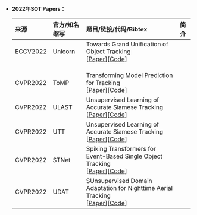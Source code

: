  * **2022年SOT Papers：**

    | **来源**              | **官方/知名缩写**     | **题目/链接/代码/Bibtex**    | **简介**    |
    |:-----------           |:----------------|:----------------|:----------------|
    | ECCV2022| Unicorn | Towards Grand Unification of Object Tracking </br> [[Paper]()][[Code]()]|
    | | | |
    | | | |
    | | | |
    | CVPR2022 | ToMP | Transforming Model Prediction for Tracking  </br> [[Paper](https://openaccess.thecvf.com/content/CVPR2022/html/Mayer_Transforming_Model_Prediction_for_Tracking_CVPR_2022_paper.html)][[Code](https://github.com/visionml/pytracking)] | |
    | CVPR2022 | ULAST | Unsupervised Learning of Accurate Siamese Tracking </br> [[Paper](https://openaccess.thecvf.com/content/CVPR2022/html/Shen_Unsupervised_Learning_of_Accurate_Siamese_Tracking_CVPR_2022_paper.html)][[Code](https://github.com/FlorinShum/ULAST)] |  |
    | CVPR2022 | UTT | Unsupervised Learning of Accurate Siamese Tracking </br> [[Paper](https://openaccess.thecvf.com/content/CVPR2022/html/Ma_Unified_Transformer_Tracker_for_Object_Tracking_CVPR_2022_paper.html)][[Code](https://github.com/Flowerfan/Trackron)] |  |
    | CVPR2022 | STNet | Spiking Transformers for Event-Based Single Object Tracking </br> [[Paper](https://openaccess.thecvf.com/content/CVPR2022/html/Shen_Unsupervised_Learning_of_Accurate_Siamese_Tracking_CVPR_2022_paper.html)][[Code](https://github.com/Jee-King/CVPR2022_STNet)] |  |
    | CVPR2022 | UDAT | SUnsupervised Domain Adaptation for Nighttime Aerial Tracking </br> [[Paper](https://openaccess.thecvf.com/content/CVPR2022/html/Ye_Unsupervised_Domain_Adaptation_for_Nighttime_Aerial_Tracking_CVPR_2022_paper.html)][[Code](https://github.com/vision4robotics/UDAT)] |  |
